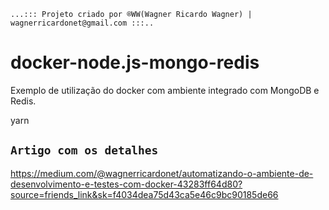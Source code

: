 `...::: Projeto criado por ®WW(Wagner Ricardo Wagner) | wagnerricardonet@gmail.com :::..`

# docker-node.js-mongo-redis

Exemplo de utilização do docker com ambiente integrado com MongoDB e Redis.

yarn

## `Artigo com os detalhes`

https://medium.com/@wagnerricardonet/automatizando-o-ambiente-de-desenvolvimento-e-testes-com-docker-43283ff64d80?source=friends_link&sk=f4034dea75d43ca5e46c9bc90185de66

